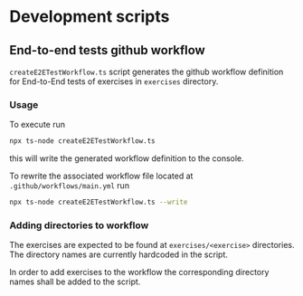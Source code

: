# Development scripts

## End-to-end tests github workflow

`createE2ETestWorkflow.ts` script generates the github workflow definition for End-to-End tests of exercises in `exercises` directory.

### Usage

To execute run 
```sh
npx ts-node createE2ETestWorkflow.ts
```

this will write the generated workflow definition to the console.

To rewrite the associated workflow file located at `.github/workflows/main.yml` run
```sh
npx ts-node createE2ETestWorkflow.ts --write
```

### Adding directories to workflow

The exercises are expected to be found at `exercises/<exercise>` directories. The directory names are currently hardcoded in the script.

In order to add exercises to the workflow the corresponding directory names shall be added to the script.
